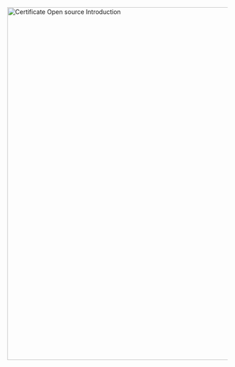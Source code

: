 <img width="1332" height="806" alt="Certificate Open source Introduction" src="https://github.com/user-attachments/assets/eb705280-81c9-4076-bba9-da3cdceb0706" />
